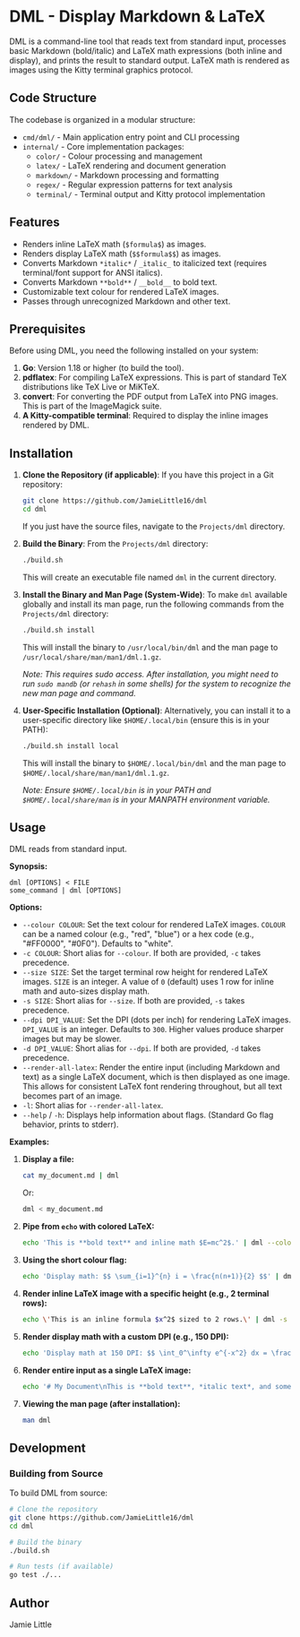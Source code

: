 # DML - Display Markdown & LaTeX

DML is a command-line tool that reads text from standard input, processes basic Markdown (bold/italic) and LaTeX math expressions (both inline and display), and prints the result to standard output. LaTeX math is rendered as images using the Kitty terminal graphics protocol.

## Code Structure

The codebase is organized in a modular structure:

- `cmd/dml/` - Main application entry point and CLI processing
- `internal/` - Core implementation packages:
  - `color/` - Colour processing and management
  - `latex/` - LaTeX rendering and document generation
  - `markdown/` - Markdown processing and formatting
  - `regex/` - Regular expression patterns for text analysis
  - `terminal/` - Terminal output and Kitty protocol implementation

## Features

*   Renders inline LaTeX math (`$formula$`) as images.
*   Renders display LaTeX math (`$$formula$$`) as images.
*   Converts Markdown `*italic*` / `_italic_` to italicized text (requires terminal/font support for ANSI italics).
*   Converts Markdown `**bold**` / `__bold__` to bold text.
*   Customizable text colour for rendered LaTeX images.
*   Passes through unrecognized Markdown and other text.

## Prerequisites

Before using DML, you need the following installed on your system:

1.  **Go**: Version 1.18 or higher (to build the tool).
2.  **pdflatex**: For compiling LaTeX expressions. This is part of standard TeX distributions like TeX Live or MiKTeX.
3.  **convert**: For converting the PDF output from LaTeX into PNG images. This is part of the ImageMagick suite.
4.  **A Kitty-compatible terminal**: Required to display the inline images rendered by DML.

## Installation

1.  **Clone the Repository (if applicable)**:
    If you have this project in a Git repository:
    ```bash
    git clone https://github.com/JamieLittle16/dml
    cd dml
    ```
    If you just have the source files, navigate to the `Projects/dml` directory.

2.  **Build the Binary**:
    From the `Projects/dml` directory:
    ```bash
    ./build.sh
    ```
    This will create an executable file named `dml` in the current directory.

3.  **Install the Binary and Man Page (System-Wide)**:
    To make `dml` available globally and install its man page, run the following commands from the `Projects/dml` directory:

    ```bash
    ./build.sh install
    ```
    This will install the binary to `/usr/local/bin/dml` and the man page to `/usr/local/share/man/man1/dml.1.gz`.

    *Note: This requires sudo access. After installation, you might need to run `sudo mandb` (or `rehash` in some shells) for the system to recognize the new man page and command.*

4.  **User-Specific Installation (Optional)**:
    Alternatively, you can install it to a user-specific directory like `$HOME/.local/bin` (ensure this is in your PATH):
    ```bash
    ./build.sh install local
    ```
    This will install the binary to `$HOME/.local/bin/dml` and the man page to `$HOME/.local/share/man/man1/dml.1.gz`.

    *Note: Ensure `$HOME/.local/bin` is in your PATH and `$HOME/.local/share/man` is in your MANPATH environment variable.*

## Usage

DML reads from standard input.

**Synopsis:**
```
dml [OPTIONS] < FILE
some_command | dml [OPTIONS]
```

**Options:**

*   `--colour COLOUR`: Set the text colour for rendered LaTeX images. `COLOUR` can be a named colour (e.g., "red", "blue") or a hex code (e.g., "#FF0000", "#0F0"). Defaults to "white".
*   `-c COLOUR`: Short alias for `--colour`. If both are provided, `-c` takes precedence.
*   `--size SIZE`: Set the target terminal row height for rendered LaTeX images. `SIZE` is an integer. A value of `0` (default) uses 1 row for inline math and auto-sizes display math.
*   `-s SIZE`: Short alias for `--size`. If both are provided, `-s` takes precedence.
*   `--dpi DPI_VALUE`: Set the DPI (dots per inch) for rendering LaTeX images. `DPI_VALUE` is an integer. Defaults to `300`. Higher values produce sharper images but may be slower.
*   `-d DPI_VALUE`: Short alias for `--dpi`. If both are provided, `-d` takes precedence.
*   `--render-all-latex`: Render the entire input (including Markdown and text) as a single LaTeX document, which is then displayed as one image. This allows for consistent LaTeX font rendering throughout, but all text becomes part of an image.
*   `-l`: Short alias for `--render-all-latex`.
*   `--help` / `-h`: Displays help information about flags. (Standard Go flag behavior, prints to stderr).

**Examples:**

1.  **Display a file:**
    ```bash
    cat my_document.md | dml
    ```
    Or:
    ```bash
    dml < my_document.md
    ```

2.  **Pipe from `echo` with colored LaTeX:**
    ```bash
    echo 'This is **bold text** and inline math $E=mc^2$.' | dml --colour blue
    ```

3.  **Using the short colour flag:**
    ```bash
    echo 'Display math: $$ \sum_{i=1}^{n} i = \frac{n(n+1)}{2} $$' | dml -c "#00FF00"
    ```

4.  **Render inline LaTeX image with a specific height (e.g., 2 terminal rows):**
    ```bash
    echo \'This is an inline formula $x^2$ sized to 2 rows.\' | dml -s 2
    ```

5.  **Render display math with a custom DPI (e.g., 150 DPI):**
    ```bash
    echo 'Display math at 150 DPI: $$ \int_0^\infty e^{-x^2} dx = \frac{\sqrt{\pi}}{2} $$' | dml --dpi 150
    ```

6.  **Render entire input as a single LaTeX image:**
    ```bash
    echo '# My Document\nThis is **bold text**, *italic text*, and some math $x^2 + y^2 = z^2$.\nAll of this will be one image.' | dml -l
    ```

7.  **Viewing the man page (after installation):**
    ```bash
    man dml
    ```

## Development

### Building from Source

To build DML from source:

```bash
# Clone the repository
git clone https://github.com/JamieLittle16/dml
cd dml

# Build the binary
./build.sh

# Run tests (if available)
go test ./...
```

## Author

Jamie Little
